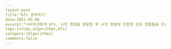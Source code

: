 ```yaml
---
layout:post
title:"bfs 공부하기"
date:2021-05-06
excerpt:"너비우선탐색 bfs, 시작 정점을 방문한 후 시작 정점에 인접한 모든 정점들을 우선 방문하는 방법이다. 더 이상 방문하지 않은 정점이 없을 때 까지 방문하지 않은 모든 정점들에 대해서도 적용한다."
tags:[study,algorithms,bfs]
category:[Algorithms]
comments:false
---
```

